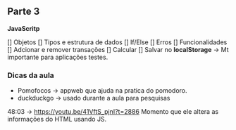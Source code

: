## Parte 3

__JavaScritp__

[] Objetos
[] Tipos e estrutura de dados
[] If/Else
[] Erros
[] Funcionalidades
[] Adcionar e remover transações
[] Calcular
[] Salvar no **localStorage** -> Mt importante para aplicações testes.

### Dicas da aula

- Pomofocos -> appweb que ajuda na pratica do pomodoro.
- duckduckgo -> usado durante a aula para pesquisas

48:03 -> https://youtu.be/41VftS_pjnI?t=2886
    Momento que ele altera as informações do HTML usando JS.